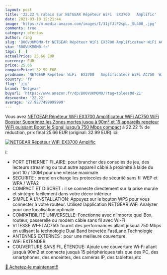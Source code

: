 ```yaml
---
layout: post
title: '22.22 % rabais sur NETGEAR Répéteur WiFi  EX3700   Amplific'
date: 2021-03-10 12:21:44
image: 'https://m.media-amazon.com/images/I/31jfJlF2spL._SL400_.jpg'
comments: true
category: ofertas
author: ring
slug: 'B00VUKM0M0-fr NETGEAR Répéteur WiFi EX3700 Amplificateur WiFi AC750 WiFi...'
sku: 'B00VUKM0M0-fr'
tags: [  ]
actualPrice: 25.66 EUR
currency: EUR
price: 25.66
comparePrice: 32.99 EUR
prodname: 'NETGEAR Répéteur WiFi  EX3700   Amplificateur WiFi AC750  WiFi Booster  Supprimez les Zones mortes  jusqu à 90m² et 15 appareils  repeteur WiFi puissant Boost le Signal jusqu’à 750 Mbps  compact'
country: 'fr'
flag: '🇫🇷'
brand: 'Netgear'
buyurl: 'https://www.amazon.fr/dp/B00VUKM0M0/?tag=tolees0d-21'
descuento: '22.22'
average: '27.9277499999999'
---
```


Vous avez [NETGEAR Répéteur WiFi  EX3700   Amplificateur WiFi AC750  WiFi Booster  Supprimez les Zones mortes  jusqu à 90m² et 15 appareils  repeteur WiFi puissant Boost le Signal jusqu’à 750 Mbps  compact](https://www.amazon.fr/dp/B00VUKM0M0/?tag=tolees0d-21)  à  22.22 % de réduction, prix final  25.66 EUR (original: 32.99 EUR) ici:

[![NETGEAR Répéteur WiFi  EX3700   Amplific](https://m.media-amazon.com/images/I/31jfJlF2spL._SL400_.jpg)](https://www.amazon.fr/dp/B00VUKM0M0/?tag=tolees0d-21)

ℹ️:

- PORT ETHERNET FILAIRE: pour brancher des consoles de jeu, des lecteurs streaming ou tout autre appareil câblé à proximité à laide du port 10 / 100M pour une vitesse maximale
- SECURITE : prend en charge les protocoles de sécurité sans fil WEP et WPA / WPA2
- COMPACT ET DISCRET : il se connecte directement sur la prise murale et sintègre facilement dans votre décor intérieur
- SIMPLE À L’INSTALLATION: Appuyez sur le bouton WPS pour vous connecter à votre routeur. Utilisez lapplication NETGEAR WiFi Analyzer pour une localisation optimale
- COMPATIBILITÉ UNIVERSELLE: Fonctionne avec n’importe quel Box, routeur, passerelle ou modem câble sans fil avec Wi-Fi
- VITESSE WI-FI AC750: fournit des performances allant jusquà 750 Mbps en utilisant la technologie Dual Band brevetée FastLane Technologie
- ANTENNES EXTERNES : pour une meilleure couverture
- WiFi EXTENDER
- COUVERTURE SANS FIL ÉTENDUE: Ajoute une couverture Wi-Fi allant jusquà 90m2 et connecte jusquà 15 périphériques tels que des PC, des smartphones, des enceintes, des caméras IP, des tablettes,etc

[🛒 Achetez-le maintenant!!](https://www.amazon.fr/dp/B00VUKM0M0/?tag=tolees0d-21)
